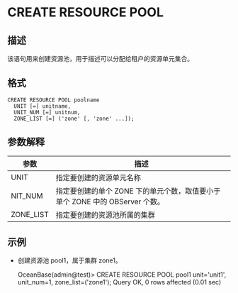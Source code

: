 CREATE RESOURCE POOL 
=========================================



描述 
-----------

该语句用来创建资源池，用于描述可以分配给租户的资源单元集合。

格式 
-----------

    CREATE RESOURCE POOL poolname 
      UNIT [=] unitname, 
      UNIT_NUM [=] unitnum, 
      ZONE_LIST [=] ('zone' [, 'zone' ...]);



参数解释 
-------------



|  **参数**   |                      **描述**                       |
|-----------|---------------------------------------------------|
| UNIT      | 指定要创建的资源单元名称                                      |
| NIT_NUM   | 指定要创建的单个 ZONE 下的单元个数，取值要小于单个 ZONE 中的 OBServer 个数。 |
| ZONE_LIST | 指定要创建的资源池所属的集群                                    |



示例 
-----------

* 创建资源池 pool1，属于集群 zone1。




    OceanBase(admin@test)> CREATE RESOURCE POOL pool1 unit='unit1', unit_num=1, zone_list=('zone1');
    Query OK, 0 rows affected (0.01 sec)



